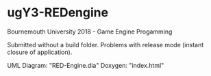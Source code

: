 # ugY3-REDengine

Bournemouth University 2018 - Game Engine Progamming

Submitted without a build folder. Problems with release mode (instant closure of application).

UML Diagram: "RED-Engine.dia"
Doxygen: "index.html"
